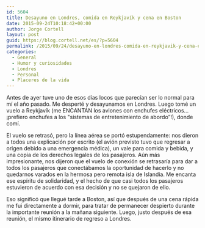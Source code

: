 ```yaml
---
id: 5604
title: Desayuno en Londres, comida en Reykjavík y cena en Boston
date: 2015-09-24T10:18:42+00:00
author: Jorge Cortell
layout: post
guid: https://blog.cortell.net/es/?p=5604
permalink: /2015/09/24/desayuno-en-londres-comida-en-reykjavik-y-cena-en-boston/
categories:
  - General
  - Humor y curiosidades
  - Londres
  - Personal
  - Placeres de la vida
---
```

<p class="p1">
  Antes de ayer tuve uno de esos días locos que parecían ser lo normal para mí el año pasado. Me desperté y desayunamos en Londres. Luego tomé un vuelo a Reykjavík (me ENCANTAN los aviones con enchufes eléctricos... ¡prefiero enchufes a los "sistemas de entretenimiento de abordo”!), donde comí.
</p>

<p class="p1">
  El vuelo se retrasó, pero la línea aérea se portó estupendamente: nos dieron a todos una explicación por escrito (el avión previsto tuvo que regresar a origen debido a una emergencia médica), un vale para comida y bebida, y una copia de los derechos legales de los pasajeros. Aún más impresionante, nos dijeron que el vuelo de conexión se retrasaría para dar a todos los pasajeros que conectábamos la oportunidad de hacerlo y no quedarnos varados en la hermosa pero remota isla de Islandia. Me encanta ese espíritu de solidaridad, y el hecho de que casi todos los pasajeros estuvieron de acuerdo con esa decisión y no se quejaron de ello.
</p>

<p class="p1">
  Eso significó que llegué tarde a Boston, así que después de una cena rápida me fui directamente a dormir, para tratar de permanecer despierto durante la importante reunión a la mañana siguiente. Luego, justo después de esa reunión, el mismo itinerario de regreso a Londres.
</p>